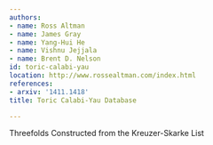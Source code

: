 ```yaml
---
authors:
- name: Ross Altman
- name: James Gray
- name: Yang-Hui He
- name: Vishnu Jejjala
- name: Brent D. Nelson
id: toric-calabi-yau
location: http://www.rossealtman.com/index.html
references:
- arxiv: '1411.1418'
title: Toric Calabi-Yau Database

---
```


Threefolds Constructed from the Kreuzer-Skarke List
